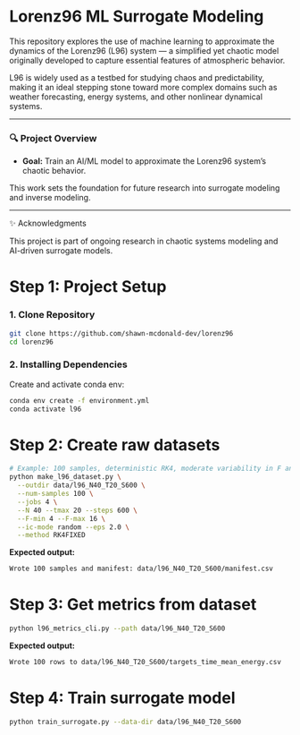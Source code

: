# Lorenz96 ML Surrogate Modeling

This repository explores the use of machine learning to approximate the dynamics of the Lorenz96 (L96) system — a simplified yet chaotic model originally developed to capture essential features of atmospheric behavior.

L96 is widely used as a testbed for studying chaos and predictability, making it an ideal stepping stone toward more complex domains such as weather forecasting, energy systems, and other nonlinear dynamical systems.

---

### 🔍 Project Overview

- **Goal:** Train an AI/ML model to approximate the Lorenz96 system’s chaotic behavior.

This work sets the foundation for future research into surrogate modeling and inverse modeling.

---

✨ Acknowledgments

This project is part of ongoing research in chaotic systems modeling and AI-driven surrogate models.

# Step 1: Project Setup

### 1. Clone Repository
```sh
git clone https://github.com/shawn-mcdonald-dev/lorenz96
cd lorenz96
```

### 2. Installing Dependencies
Create and activate conda env:
```sh
conda env create -f environment.yml
conda activate l96
```

# Step 2: Create raw datasets
```sh
# Example: 100 samples, deterministic RK4, moderate variability in F and x0
python make_l96_dataset.py \
  --outdir data/l96_N40_T20_S600 \
  --num-samples 100 \
  --jobs 4 \
  --N 40 --tmax 20 --steps 600 \
  --F-min 4 --F-max 16 \
  --ic-mode random --eps 2.0 \
  --method RK4FIXED
```

**Expected output:**
```sh
Wrote 100 samples and manifest: data/l96_N40_T20_S600/manifest.csv
```

# Step 3: Get metrics from dataset
```sh
python l96_metrics_cli.py --path data/l96_N40_T20_S600
```

**Expected output:**
```sh
Wrote 100 rows to data/l96_N40_T20_S600/targets_time_mean_energy.csv
```

# Step 4: Train surrogate model
```sh
python train_surrogate.py --data-dir data/l96_N40_T20_S600
```